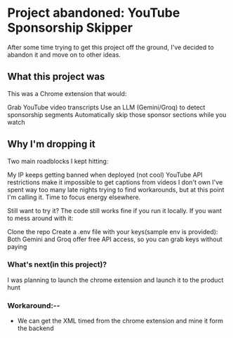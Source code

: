 # Project abandoned: YouTube Sponsorship Skipper

After some time trying to get this project off the
ground, I've decided to abandon it and move on to other ideas.

## What this project was

This was a Chrome extension that would:

Grab YouTube video transcripts
Use an LLM (Gemini/Groq) to detect sponsorship segments
Automatically skip those sponsor sections while you watch

## Why I'm dropping it

Two main roadblocks I kept hitting:

My IP keeps getting banned when deployed (not cool)
YouTube API restrictions make it impossible to get captions from videos I don't own
I've spent way too many late nights trying to find workarounds, but at
this point I'm calling it. Time to focus energy elsewhere.

Still want to try it?
The code still works fine if you run it locally. If
you want to mess around with it:

Clone the repo
Create a .env file with your keys(sample  env is provided):
Both Gemini and Groq offer free API access, so you can grab keys without paying

### What's next(in this project)?

 I was planning to launch the chrome extension and launch it to the product hunt


 ### Workaround:--
 * We can get the XML timed from the chrome extension and mine it form the backend 